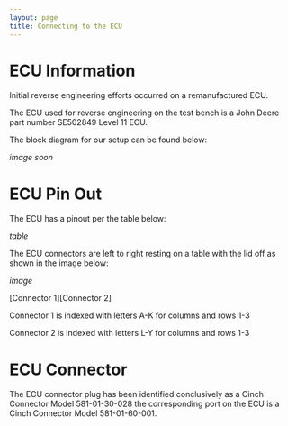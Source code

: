 ```yaml
---
layout: page
title: Connecting to the ECU
---
```


# ECU Information

Initial reverse engineering efforts occurred on a remanufactured ECU.

The ECU used for reverse engineering on the test bench is a John Deere part number SE502849 Level 11 ECU. 

The block diagram for our setup can be found below:

*image soon*

# ECU Pin Out

The ECU has a pinout per the table below:

*table*

The ECU connectors are left to right resting on a table with the lid off as shown in the image below:

*image*

\[Connector 1\]\[Connector 2\]

Connector 1 is indexed with letters A-K for columns and rows 1-3

Connector 2 is indexed with letters L-Y for columns and rows 1-3 

# ECU Connector

The ECU connector plug has been identified conclusively as a Cinch Connector Model 581-01-30-028 the corresponding port on the ECU is a Cinch Connector Model 581-01-60-001. 
